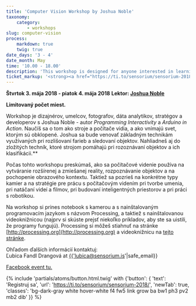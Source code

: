 ```yaml
---
title: 'Computer Vision Workshop by Joshua Noble'
taxonomy:
    category:
        - workshops
slug: computer-vision
process:
    markdown: true
    twig: true
date_days: '3 - 4'
date_month: May
time: '10.00 - 18.00'
description: 'This workshop is designed for anyone interested in learning about how machines can see and learn about the world around them.'
ticket_markup: '<strong><a href="https://ti.to/sensorium/sensorium-2018/"_blank">Registrovať</a></strong>'
---
```


**Štvrtok 3. mája 2018 - piatok 4. mája 2018**
**Lektor: [Joshua Noble](https://www.sensorium.is/speakers/joshua-noble)**

**Limitovaný počet miest.**

Workshop je  dizajnérov, umelcov, fotografov, dáta analytikov, stratégov a developerov s Joshua Noble - autor _Programming Interactivity_ a _Arduino in Action_. Naučíš sa o tom ako stroje a počítače vidia, a ako vnímajú svet, ktorým sú obklopené. Joshua sa bude venovať základným technikám využívaných pri rozlišovaní farieb a sledovaní objektov. Nahliadneš aj do zložitých techník, ktoré strojom pomáhajú pri rozoznávaní objektov a ich klasifikácii.**

Počas tohto workshopu preskúmaš, ako sa počítačové videnie používa na vytváranie rozšírenej a zmiešanej reality, rozpoznávanie objektov a na pochopenie obrazového kontextu. Taktiež sa pozrieš na konkrétne typy kamier a na stratégie pre prácu s počítačovým videním pri tvorbe umenia, pri natáčaní videí a filmov, pri budovaní inteligentných priestorov a pri práci s robotikou.

Na workshop si prines notebook s kamerou a s nainštalovaným programovacím jazykom s názvom Processing, a taktiež s nainštalovanou videoknižnicou (najprv si skúste prejsť niekoľko príkladov, aby ste sa uistili, že programy fungujú). Processing si môžeš stiahnuť na stránke [http://processing.org](http://processing.org) a videoknižnicu na [tejto stránke](https://processing.org/reference/libraries/video/index.html).

Ohľadom ďalších informácií kontaktuj: <br>
Ľubica Fandl Drangová at <a href="mailto:{{'lubica@sensorium.is'|safe_email}}">{{'lubica@sensorium.is'|safe_email}}</a>

[Facebook event tu.](https://www.facebook.com/events/550109335382145/)

{% include 'partials/atoms/button.html.twig' with {'button': {
    'text': 'Registruj sa',
    'url': 'https://ti.to/sensorium/sensorium-2018/',
    'newTab': true,
    'classes': 'bg-dark-gray white hover-white f4 fw5 link grow ba bw1 ph3 pv2 mb2 dib'
}} %}